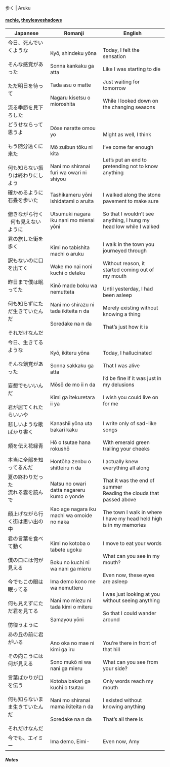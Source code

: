 歩く | Aruku
#### [rachie](https://docs.google.com/document/d/1oTZmQU1CqN5M5_JJMv46J7dZn8qqS7xdGz-jADwnApI/), [theyleaveshadows](https://docs.google.com/document/d/1v3jewbCoq3mP-7qKevFgUA5WSX795oqW1VDxc3zAm_c/)

| Japanese                                                                               | Romanji                                                                                                                                                                        | English                                                                                                                                                                                                                  |
| -------------------------------------------------------------------------------------- | ------------------------------------------------------------------------------------------------------------------------------------------------------------------------------ | ------------------------------------------------------------------------------------------------------------------------------------------------------------------------------------------------------------------------ |
| 今日、死んでいくような<br><br>そんな感覚があった<br><br>ただ明日を待って<br><br>流る季節を見下ろした                         | Kyō, shindeku yōna<br><br>Sonna kankaku ga atta<br><br>Tada asu o matte<br><br>Nagaru kisetsu o mioroshita                                                                     | Today, I felt the sensation<br><br>Like I was starting to die<br><br>Just waiting for tomorrow<br><br>While I looked down on the changing seasons                                                                        |
| どうせならって思うよ<br><br>もう随分遠くに来た<br><br>何も知らない振りは終わりにしよう                                    | Dōse naratte omou yo<br><br>Mō zuibun tōku ni kita<br><br>Nani mo shiranai furi wa owari ni shiyou                                                                             | Might as well, I think<br><br>I’ve come far enough <br><br>Let’s put an end to pretending not to know anything                                                                                                           |
| 確かめるように石畳を歩いた<br><br>俯きながら行く   何も見えないように                                               | Tashikameru yōni ishidatami o aruita<br><br>Utsumuki nagara iku nani mo mienai yōni                                                                                            | I walked along the stone pavement to make sure<br><br>So that I wouldn’t see anything, I hung my head low while I walked                                                                                                 |
| 君の旅した街を歩く<br><br>訳もないのに口を出てく<br><br>昨日まで僕は眠ってた<br><br>何も知らずにただ生きていたんだ<br><br>それだけなんだ   | Kimi no tabishita machi o aruku<br><br>Wake mo nai noni kuchi o deteku<br><br>Kinō made boku wa nemutteta<br><br>Nani mo shirazu ni tada ikiteita n da<br><br>Soredake na n da | I walk in the town you journeyed through <br><br>Without reason, it started coming out of my mouth<br><br>Until yesterday, I had been asleep<br><br>Merely existing without knowing a thing<br><br>That’s just how it is |
| 今日、生きてるような<br><br>そんな錯覚があった<br><br>妄想でもいいんだ<br><br>君が居てくれたらいいや                         | Kyō, ikiteru yōna<br><br>Sonna sakkaku ga atta<br><br>Mōsō de mo ii n da<br><br>Kimi ga itekuretara ii ya                                                                      | Today, I hallucinated <br><br>That I was alive<br><br>I’d be fine if it was just in my delusions <br><br>I wish you could live on for me                                                                                 |
| 悲しいような歌ばかり書く<br><br>頬を伝え花緑青<br><br>本当に全部を知ってるんだ                                        | Kanashii yōna uta bakari kaku<br><br>Hō o tsutae hana rokushō<br><br>Hontōha zenbu o shitteiru n da                                                                            | I write only of sad-like songs<br><br>With emerald green trailing your cheeks<br><br>I actually knew everything all along                                                                                                |
| 夏の終わりだった<br>流れる雲を読んで<br><br>顔上げながら行く街は思い出の中                                            | Natsu no owari datta nagareru kumo o yonde<br><br>Kao age nagara iku machi wa omoide no naka                                                                                   | That it was the end of summer<br>Reading the clouds that passed above <br><br>The town I walk in where I have my head held high is in my memories                                                                        |
| 君の言葉を食べて動く<br><br>僕の口には何が見える<br><br>今でもこの眼は眠ってる<br><br>何も見えずにただ君を見てる<br><br>彷徨うように     | Kimi no kotoba o tabete ugoku<br><br>Boku no kuchi ni wa nani ga mieru<br><br>Ima demo kono me wa nemutteru<br><br>Nani mo miezu ni tada kimi o miteru<br><br>Samayou yōni     | I move to eat your words<br><br>What can you see in my mouth?<br><br>Even now, these eyes are asleep<br><br>I was just looking at you without seeing anything <br><br>So that I could wander around                      |
| あの丘の前に君がいる<br><br>その向こうには何が見える<br><br>言葉ばかりが口を伝う<br><br>何も知らないまま生きていたんだ<br><br>それだけなんだ | Ano oka no mae ni kimi ga iru<br><br>Sono mukō ni wa nani ga mieru<br><br>Kotoba bakari ga kuchi o tsutau<br><br>Nani mo shiranai mama ikiteita n da<br><br>Soredake na n da   | You’re there in front of that hill<br><br>What can you see from your side?<br><br>Only words reach my mouth<br><br>I existed without knowing anything <br><br>That’s all there is                                        |
| 今でも、エイミー                                                                               | Ima demo, Eimi-                                                                                                                                                                | Even now, Amy                                                                                                                                                                                                            |
##### Notes
>